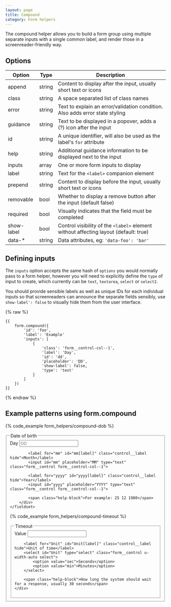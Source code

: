```yaml
---
layout: page
title: Compound
category: Form helpers
---
```


The compound helper allows you to build a form group using multiple separate inputs with a single common label, and render those in a screenreader-friendly way.

## Options

Option     | Type   | Description
---------- | ------ | ----------------------------------------------------
append     | string | Content to display after the input, usually short text or icons
class      | string | A space separated list of class names
error      | string | Text to explain an error/validation condition. Also adds error state styling
guidance   | string | Text to be displayed in a popover, adds a (?) icon after the input
id         | string | A unique identifier, will also be used as the label's `for` attribute
help       | string | Additional guidance information to be displayed next to the input
inputs     | array  | One or more form inputs to display
label      | string | Text for the `<label>` companion element
prepend    | string | Content to display before the input, usually short text or icons
removable  | bool   | Whether to display a remove button after the input (default false)
required   | bool   | Visually indicates that the field must be completed
show-label | bool   | Control visibility of the `<label>` element without affecting layout (default: true)
data-*     | string | Data attributes, eg: `'data-foo': 'bar'`

<h2>Defining inputs</h2>

The `inputs` option accepts the same hash of `options` you would normally pass to a form helper, however you will need to explicitly define the `type` of input to create, which currently can be `text`, `textarea`, `select` or `select2`.

You should provide sensible labels as well as unique IDs for each individual inputs so that screenreaders can announce the separate fields sensibly, use `show-label': false` to visually hide them from the user interface.

{% raw %}
```twig
{{
    form.compound({
        'id': 'foo',
        'label': 'Example'
        'inputs': [
            {
                'class': 'form__control-col--1',
                'label': 'Day',
                'id': 'dd',
                'placeholder': 'DD',
                'show-label': false,
                'type': 'text'
            }
        ]
    })
}}
```
{% endraw %}

## Example patterns using form.compound

{% code_example form_helpers/compound-dob %}

<div class="pulsar-example form">
    <fieldset id="bar" class="form__group form__group--compound">
        <legend class="control__label" id="bar[label]">Date of birth</legend>
        <div class="controls">
            <label for="dd" id="dd[label]" class="control__label hide">Day</label>
            <input id="dd" placeholder="DD" type="text" class="form__control form__control-col--1">

            <label for="mm" id="mm[label]" class="control__label hide">Month</label>
            <input id="mm" placeholder="MM" type="text" class="form__control form__control-col--1">

            <label for="yyyy" id="yyyy[label]" class="control__label hide">Year</label>
            <input id="yyyy" placeholder="YYYY" type="text" class="form__control form__control-col--1">

            <span class="help-block">For example: 25 12 1980</span>
        </div>
    </fieldset>
</div>

{% code_example form_helpers/compound-timeout %}

<div class="pulsar-example form">
<fieldset id="foo" class="form__group form__group--compound">
    <legend class="control__label" id="foo[label]">Timeout</legend>
    <div class="controls">
        <label for="value" id="value[label]" class="control__label hide">Value</label>
        <input id="value" maxlength="3" type="text" class="form__control form__control-col--1">

        <label for="Unit" id="Unit[label]" class="control__label hide">Unit of time</label>
        <select id="Unit" type="select" class="form__control u-width-auto select">
            <option value="sec">Seconds</option>
            <option value="min">Minutes</option>
        </select>

        <span class="help-block">How long the system should wait for a response, usually 30 seconds</span>
    </div>
</fieldset>
</div>
